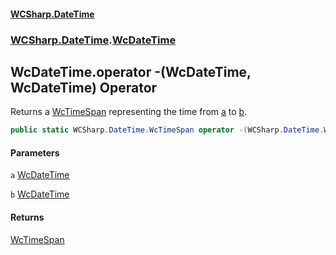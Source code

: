 #### [WCSharp.DateTime](README.md 'README')
### [WCSharp.DateTime](WCSharp.DateTime.md 'WCSharp.DateTime').[WcDateTime](WCSharp.DateTime.WcDateTime.md 'WCSharp.DateTime.WcDateTime')

## WcDateTime.operator -(WcDateTime, WcDateTime) Operator

Returns a [WcTimeSpan](WCSharp.DateTime.WcTimeSpan.md 'WCSharp.DateTime.WcTimeSpan') representing the time from [a](WCSharp.DateTime.WcDateTime.op_Subtraction(WCSharp.DateTime.WcDateTime,WCSharp.DateTime.WcDateTime).md#WCSharp.DateTime.WcDateTime.op_Subtraction(WCSharp.DateTime.WcDateTime,WCSharp.DateTime.WcDateTime).a 'WCSharp.DateTime.WcDateTime.op_Subtraction(WCSharp.DateTime.WcDateTime, WCSharp.DateTime.WcDateTime).a') to [b](WCSharp.DateTime.WcDateTime.op_Subtraction(WCSharp.DateTime.WcDateTime,WCSharp.DateTime.WcDateTime).md#WCSharp.DateTime.WcDateTime.op_Subtraction(WCSharp.DateTime.WcDateTime,WCSharp.DateTime.WcDateTime).b 'WCSharp.DateTime.WcDateTime.op_Subtraction(WCSharp.DateTime.WcDateTime, WCSharp.DateTime.WcDateTime).b').

```csharp
public static WCSharp.DateTime.WcTimeSpan operator -(WCSharp.DateTime.WcDateTime a, WCSharp.DateTime.WcDateTime b);
```
#### Parameters

<a name='WCSharp.DateTime.WcDateTime.op_Subtraction(WCSharp.DateTime.WcDateTime,WCSharp.DateTime.WcDateTime).a'></a>

`a` [WcDateTime](WCSharp.DateTime.WcDateTime.md 'WCSharp.DateTime.WcDateTime')

<a name='WCSharp.DateTime.WcDateTime.op_Subtraction(WCSharp.DateTime.WcDateTime,WCSharp.DateTime.WcDateTime).b'></a>

`b` [WcDateTime](WCSharp.DateTime.WcDateTime.md 'WCSharp.DateTime.WcDateTime')

#### Returns
[WcTimeSpan](WCSharp.DateTime.WcTimeSpan.md 'WCSharp.DateTime.WcTimeSpan')